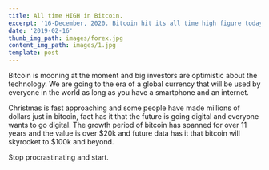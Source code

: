 ```yaml
---
title: All time HIGH in Bitcoin.
excerpt: '16-December, 2020. Bitcoin hit its all time high figure today.'
date: '2019-02-16'
thumb_img_path: images/forex.jpg
content_img_path: images/1.jpg
template: post
---
```

Bitcoin is mooning at the moment and big investors are optimistic about the technology. We are going to the era of a global currency that will be used by everyone in the world as long as you have a smartphone and an internet.


Christmas is fast approaching and some people have made millions of dollars just in bitcoin, fact has it that the future is going digital and everyone wants to go digital. The growth period of bitcoin has spanned for over 11 years and  the value is over $20k and future data has it that bitcoin will skyrocket to $100k and beyond.


Stop procrastinating and start.

